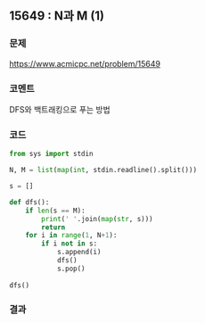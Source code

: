 ## 15649 : N과 M (1)
### 문제
https://www.acmicpc.net/problem/15649

### 코멘트
DFS와 백트래킹으로 푸는 방법

### 코드
```python
from sys import stdin

N, M = list(map(int, stdin.readline().split()))

s = []

def dfs():
    if len(s == M):
        print(' '.join(map(str, s)))
        return
    for i in range(1, N+1):
        if i not in s:
            s.append(i)
            dfs()
            s.pop()
            
dfs()
```
### 결과

